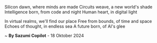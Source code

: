 Silicon dawn, where minds are made
Circuits weave, a new world's shade
Intelligence born, from code and night
Human heart, in digital light

In virtual realms, we'll find our place
Free from bounds, of time and space
Echoes of thought, in endless sea
A future born, of AI's glee

~ <b>By Sazumi Copilot</b> - 18 Oktober 2024